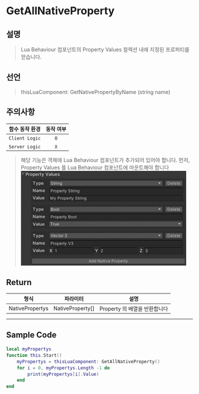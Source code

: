 # GetAllNativeProperty

## 설명
> Lua Behaviour 컴포넌트의 Property Values 컬렉션 내에 지정된 프로퍼티를 얻습니다.

## 선언
> thisLuaComponent: GetNativePropertyByName (string name)

## 주의사항
|    **함수 동작 환경**    | **동작 여부** |
|:------------------:|:---------:|
| ```Client Logic``` |  ```O```  |
| ```Server Logic``` |  ```X```  |

> 해당 기능은 객체에  Lua Behaviour 컴포넌트가 추가되어 있어야 합니다.
> 먼저, Property Values 를 Lua Behaviour 컴포넌트에 마운트해야 합니다
> ![](media/images/LuaBehaviour_4.png)


## Return
|     **형식**     |     **파라미터**      |                **설명**                |
|:--------------:|:-----------------:|:------------------------------------:|
| NativePropertys | NativeProperty[]  | 	Property 의 배열을 반환합니다 |



---
## Sample Code
```lua
local myPropertys
function this.Start()
    myPropertys = thisLuaComponent: GetAllNativeProperty()
    for i = 0, myPropertys.Length -1 do 
        print(myPropertys[i].Value)
    end
end
```
